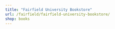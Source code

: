 ```yaml
---
title: "Fairfield University Bookstore"
url: /fairfield/fairfield-university-bookstore/
shop: books
---
```

